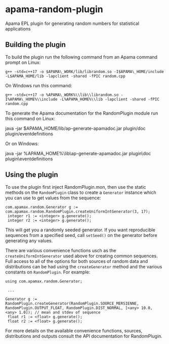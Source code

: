 # apama-random-plugin
Apama EPL plugin for generating random numbers for statistical applications

## Building the plugin

To build the plugin run the following command from an Apama command prompt on Linux:

    g++ -std=c++17 -o $APAMA\_WORK/lib/librandom.so -I$APAMA\_HOME/include -L$APAMA_HOME/lib -lapclient -shared -fPIC random.cpp

On Windows run this command:

    g++ -std=c++17 -o %APAMA\_WORK%\\lib\\librandom.so -I%APAMA\_HOME%\\include -L%APAMA_HOME%\\lib -lapclient -shared -fPIC random.cpp

To generate the Apama documentation for the RandomPlugin module run this command on Linux:

   java -jar $APAMA\_HOME/lib/ap-generate-apamadoc.jar plugin/doc plugin/eventdefinitions

Or on Windows:

   java -jar %APAMA\_HOME%\\lib\\ap-generate-apamadoc.jar plugin\\doc plugin\\eventdefinitions

## Using the plugin

To use the plugin first inject RandomPlugin.mon, then use the static methods on the `RandomPlugin` class to create a `Generator` instance which you can use to get values from the sequence:

    com.apamax.random.Generator g := com.apamax.random.RandomPlugin.createUniformIntGenerator(3, 17);
	 integer r1 := <integer> g.generate();
	 integer r2 := <integer> g.generate();

This will get you a randomly seeded generator. If you want reproducible sequences from a specified seed, call `setSeed()` on the generator before generating any values.

There are various convenience functions usch as the `createUniformIntGenerator` used above for creating common sequences. Full access to all of the options for both sources of random data and distributions can be had using the `createGenerator` method and the various constants on `RandomPlugin`. For example:

    using com.apamax.random.Generator;

	 ...

    Generator g := RandomPlugin.createGenerator(RandomPlugin.SOURCE_MERSIENNE, RandomPlugin.OUTPUT_FLOAT, RandomPlugin.DIST_NORMAL, [<any> 10.0, <any> 1.0]); // mean and stdev of sequence
	 float r1 := <float> g.generate();
	 float r2 := <float> g.generate();

For more details on the available convenience functions, sources, distributions and outputs consult the API documentation for RandomPlugin.

